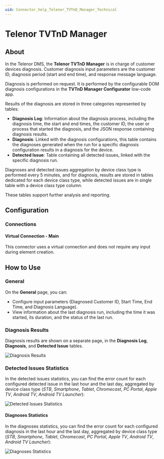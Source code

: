 ```yaml
---
uid: Connector_help_Telenor_TVTnD_Manager_Technical
---
```


# Telenor TVTnD Manager

## About

In the Telenor DMS, the **Telenor TVTnD Manager** is in charge of customer devices diagnosis. Customer diagnosis input parameters are the customer ID, diagnosis period (start and end time), and response message language.

Diagnosis is performed on request. It is performed by the configurable DOM diagnosis configurations in the **TVTnD Manager Configurator** low-code app.

Results of the diagnosis are stored in three categories represented by tables:

- **Diagnosis Log**: Information about the diagnosis process, including the diagnosis time, the start and end times, the customer ID, the user or process that started the diagnosis, and the JSON response containing diagnosis results.
- **Diagnosis**: Linked with the diagnosis configurations, this table contains the diagnoses generated when the run for a specific diagnosis configuration results in a diagnosis for the device.
- **Detected Issue**: Table containing all detected issues, linked with the specific diagnosis run.

Diagnoses and detected issues aggregation by device class type is performed every 5 minutes, and for diagnosis, results are stored in tables dedicated for each device class type, while detected issues are in single table with a device class type column.

These tables support further analysis and reporting.

## Configuration

### Connections

#### Virtual Connection - Main

This connector uses a virtual connection and does not require any input during element creation.

## How to Use

### General

On the **General** page, you can:

- Configure input parameters (Diagnosed Customer ID, Start Time, End Time, and Diagnosis Language).
- View information about the last diagnosis run, including the time it was started, its duration, and the status of the last run.

### Diagnosis Results

Diagnosis results are shown on a separate page, in the **Diagnosis Log**, **Diagnosis**, and **Detected Issue** tables.

![Diagnosis Results](~/connector/images/Telenor_TVTnD_Manager_Diagnosis_Results.png)

### Detected Issues Statistics

In the detected issues statistics, you can find the error count for each configured detected issue in the last hour and the last day, aggregated by device class type (*STB*, *Smartphone*, *Tablet*, *Chromecast*, *PC Portal*, *Apple TV*, *Android TV*, *Android TV Launcher*):

![Detected Issues Statistics](~/connector/images/Telenor_TVTnD_Manager_Detected_Issues_Statistics.png)

#### Diagnoses Statistics

In the diagnoses statistics, you can find the error count for each configured diagnosis in the last hour and the last day, aggregated by device class type (*STB*, *Smartphone*, *Tablet*, *Chromecast*, *PC Portal*, *Apple TV*, *Android TV*, *Android TV Launcher*):

![Diagnoses Statistics](~/connector/images/Telenor_TVTnD_Manager_Diagnosis_Statistics.png)

